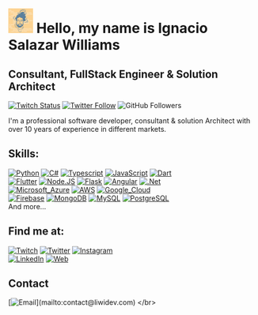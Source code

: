 # <a href="https://liwidev.com"><img src="https://raw.githubusercontent.com/Liwidev/Liwidev/main/liwidev.jpg" width="50"></a> Hello, my name is Ignacio Salazar Williams
## Consultant, FullStack Engineer & Solution Architect


[![Twitch Status](https://img.shields.io/twitch/status/liwidev?style=social)](https://twitch.com/liwidev)
[![Twitter Follow](https://img.shields.io/twitter/follow/liwidev?style=social)](https://twitter.com/liwidev)
![GitHub Followers](https://img.shields.io/github/followers/liwidev?style=social)


I'm a professional software developer, consultant & solution Architect with over 10 years of experience in different markets.


## Skills:
[![Python](https://img.shields.io/badge/Python-3776AB?style=for-the-badge&logo=python&logoColor=white&labelColor=101010)]()
[![C#](https://img.shields.io/badge/C%23-239120?style=for-the-badge&logo=c-sharp&logoColor=white&labelColor=101010)]()
[![Typescript](https://img.shields.io/badge/TypeScript-007ACC?style=for-the-badge&logo=typescript&logoColor=white&labelColor=101010)]()
[![JavaScript](https://img.shields.io/badge/JavaScript-F7DF1E?style=for-the-badge&logo=javascript&logoColor=white&labelColor=101010)]()
[![Dart](https://img.shields.io/badge/Dart-0175C2?style=for-the-badge&logo=dart&logoColor=white&labelColor=101010)]()
</br>
[![Flutter](https://img.shields.io/badge/Flutter-0095D5?style=for-the-badge&logo=flutter&logoColor=white&labelColor=101010)]()
[![Node.JS](https://img.shields.io/badge/Node.JS-339933?style=for-the-badge&logo=node.js&logoColor=white&labelColor=101010)]()
[![Flask](https://img.shields.io/badge/Flask-000000?style=for-the-badge&logo=flask&logoColor=white&labelColor=101010)]()
[![Angular](https://img.shields.io/badge/Angular-DD0031?style=for-the-badge&logo=angular&logoColor=white&labelColor=101010)]()
[![.Net](https://img.shields.io/badge/.NET-5C2D91?style=for-the-badge&logo=.net&logoColor=white&logoColor=white&labelColor=101010)]()
</br>
[![Microsoft_Azure](https://img.shields.io/badge/Microsoft_Azure-0089D6?style=for-the-badge&logo=microsoft-azure&logoColor=white&labelColor=101010)]()
[![AWS](https://img.shields.io/badge/AWS-232F3E?style=for-the-badge&logo=amazon-aws&logoColor=white&labelColor=101010)]()
[![Google_Cloud](https://img.shields.io/badge/Google_Cloud-4285F4?style=for-the-badge&logo=googlecloud&logoColor=white&labelColor=101010)]()
</br>
[![Firebase](https://img.shields.io/badge/Firebase-FFCA28?style=for-the-badge&logo=firebase&logoColor=white&labelColor=101010)]()
[![MongoDB](https://img.shields.io/badge/MongoDB-47A248?style=for-the-badge&logo=mongodb&logoColor=white&labelColor=101010)]()
[![MySQL](https://img.shields.io/badge/MySQL-4479A1?style=for-the-badge&logo=mysql&logoColor=white&labelColor=101010)]()
[![PostgreSQL](https://img.shields.io/badge/PostgreSQL-316192?style=for-the-badge&logo=postgresql&logoColor=white&labelColor=101010)]()
</br>
And more...

## Find me at:


[![Twitch](https://img.shields.io/badge/Twitch-liwidev-9146FF?style=for-the-badge&logo=twitch&logoColor=white&labelColor=101010)](https://twitch.tv/liwidev)
[![Twitter](https://img.shields.io/badge/Twitter-@liwidev-1DA1F2?style=for-the-badge&logo=twitter&logoColor=white&labelColor=101010)](https://twitter.com/liwidev)
[![Instagram](https://img.shields.io/badge/Instagram-@liwidev-E4405F?style=for-the-badge&logo=instagram&logoColor=white&labelColor=101010)](https://instagram.com/liwidev)
</br>
[![LinkedIn](https://img.shields.io/badge/LinkedIn-Ignacio_Salazar_Williams-0077B5?style=for-the-badge&logo=linkedin&logoColor=white&labelColor=101010)](https://www.linkedin.com/in/ignacio-salazar-williams)
[![Web](https://img.shields.io/badge/Web-liwidev.com-14a1f0?style=for-the-badge&logo=dev.to&logoColor=white&labelColor=101010)](https://liwidev.com)


## Contact 

[![Email](https://img.shields.io/badge/contact@liwidev.com-my_personal_email_(fast_response)-D14836?style=for-the-badge&logo=gmail&logoColor=white&labelColor=101010)](mailto:contact@liwidev.com)
</br>
